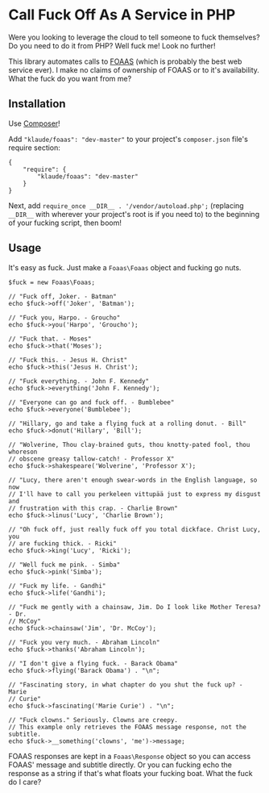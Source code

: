Call Fuck Off As A Service in PHP
=================================

Were you looking to leverage the cloud to tell someone to fuck themselves? Do you need to do it from PHP? Well fuck me! Look no further!

This library automates calls to [FOAAS](https://foaas.herokuapp.com/) (which is probably the best web service ever). I make no claims of ownership of FOAAS or to it's availability. What the fuck do you want from me?

Installation
------------
Use [Composer](http://getcomposer.org/)!

Add `"klaude/foaas": "dev-master"` to your project's `composer.json` file's require section:

    {
        "require": {
            "klaude/foaas": "dev-master"
        }
    }

Next, add `require_once __DIR__ . '/vendor/autoload.php';` (replacing `__DIR__` with wherever your project's root is if you need to) to the beginning of your fucking script, then boom!

Usage
-----
It's easy as fuck. Just make a `Foaas\Foaas` object and fucking go nuts.

    $fuck = new Foaas\Foaas;

    // "Fuck off, Joker. - Batman"
    echo $fuck->off('Joker', 'Batman');

    // "Fuck you, Harpo. - Groucho"
    echo $fuck->you('Harpo', 'Groucho');

    // "Fuck that. - Moses"
    echo $fuck->that('Moses');

    // "Fuck this. - Jesus H. Christ"
    echo $fuck->this('Jesus H. Christ');

    // "Fuck everything. - John F. Kennedy"
    echo $fuck->everything('John F. Kennedy');

    // "Everyone can go and fuck off. - Bumblebee"
    echo $fuck->everyone('Bumblebee');

    // "Hillary, go and take a flying fuck at a rolling donut. - Bill"
    echo $fuck->donut('Hillary', 'Bill');

    // "Wolverine, Thou clay-brained guts, thou knotty-pated fool, thou whoreson
    // obscene greasy tallow-catch! - Professor X"
    echo $fuck->shakespeare('Wolverine', 'Professor X');

    // "Lucy, there aren't enough swear-words in the English language, so now
    // I'll have to call you perkeleen vittupää just to express my disgust and
    // frustration with this crap. - Charlie Brown"
    echo $fuck->linus('Lucy', 'Charlie Brown');

    // "Oh fuck off, just really fuck off you total dickface. Christ Lucy, you
    // are fucking thick. - Ricki"
    echo $fuck->king('Lucy', 'Ricki');

    // "Well fuck me pink. - Simba"
    echo $fuck->pink('Simba');

    // "Fuck my life. - Gandhi"
    echo $fuck->life('Gandhi');

    // "Fuck me gently with a chainsaw, Jim. Do I look like Mother Teresa? - Dr.
    // McCoy"
    echo $fuck->chainsaw('Jim', 'Dr. McCoy');

    // "Fuck you very much. - Abraham Lincoln"
    echo $fuck->thanks('Abraham Lincoln');

    // "I don't give a flying fuck. - Barack Obama"
    echo $fuck->flying('Barack Obama') . "\n";

    // "Fascinating story, in what chapter do you shut the fuck up? - Marie
    // Curie"
    echo $fuck->fascinating('Marie Curie') . "\n";

    // "Fuck clowns." Seriously. Clowns are creepy.
    // This example only retrieves the FOAAS message response, not the subtitle.
    echo $fuck->__something('clowns', 'me')->message;

FOAAS responses are kept in a `Foaas\Response` object so you can access FOAAS' message and subtitle directly. Or you can fucking echo the response as a string if that's what floats your fucking boat. What the fuck do I care?
